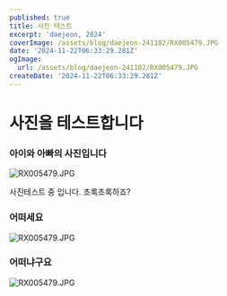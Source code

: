 ```yaml
---
published: true
title: 사진 테스트
excerpt: 'daejeon, 2024'
coverImage: /assets/blog/daejeon-241102/RX005479.JPG
date: '2024-11-22T06:33:29.281Z'
ogImage:
  url: /assets/blog/daejeon-241102/RX005479.JPG
createDate: '2024-11-22T06:33:29.281Z'
---
```


# 사진을 테스트합니다

### 아이와 아빠의 사진입니다

![RX005479.JPG](/assets/blog/daejeon-241102/RX005479.JPG)

사진테스트 중 입니다.
초록초록하죠?

### 어떠세요

![RX005479.JPG](/assets/blog/daejeon-241102/RX005464.JPG)

### 어떠냐구요

![RX005479.JPG](/assets/blog/daejeon-241102/RX005486.JPG)
